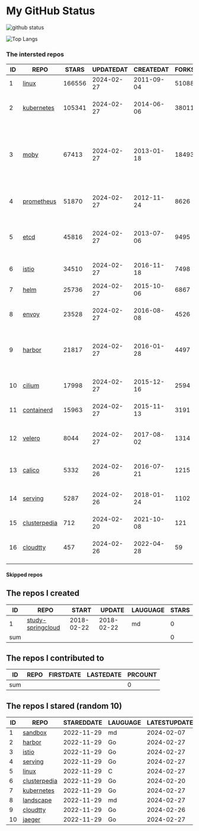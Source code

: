 # My GitHub Status

<img src="https://github-readme-stats-1.yihong0618.vercel.app/api?username=daoqingniu&show_icons=true&&&hide_title=true&count_private=true" alt="github status" />

![Top Langs](https://github-readme-stats-1.yihong0618.vercel.app/api/top-langs/?username=daoqingniu&layout=compact)

<!--START_SECTION:github_repos-->
### The intersted repos
| ID |                              REPO                               | STARS  | UPDATEDAT  | CREATEDAT  | FORKSCOUNT |                                                DESCRIPTIONS                                                |
|----|-----------------------------------------------------------------|--------|------------|------------|------------|------------------------------------------------------------------------------------------------------------|
|  1 | [linux](https://github.com/torvalds/linux)                      | 166556 | 2024-02-27 | 2011-09-04 |      51088 | Linux kernel source tree                                                                                   |
|  2 | [kubernetes](https://github.com/kubernetes/kubernetes)          | 105341 | 2024-02-27 | 2014-06-06 |      38011 | Production-Grade Container Scheduling and Management                                                       |
|  3 | [moby](https://github.com/moby/moby)                            |  67413 | 2024-02-27 | 2013-01-18 |      18493 | The Moby Project - a collaborative project for the container ecosystem to assemble container-based systems |
|  4 | [prometheus](https://github.com/prometheus/prometheus)          |  51870 | 2024-02-27 | 2012-11-24 |       8626 | The Prometheus monitoring system and time series database.                                                 |
|  5 | [etcd](https://github.com/etcd-io/etcd)                         |  45816 | 2024-02-27 | 2013-07-06 |       9495 | Distributed reliable key-value store for the most critical data of a distributed system                    |
|  6 | [istio](https://github.com/istio/istio)                         |  34510 | 2024-02-27 | 2016-11-18 |       7498 | Connect, secure, control, and observe services.                                                            |
|  7 | [helm](https://github.com/helm/helm)                            |  25736 | 2024-02-27 | 2015-10-06 |       6867 | The Kubernetes Package Manager                                                                             |
|  8 | [envoy](https://github.com/envoyproxy/envoy)                    |  23528 | 2024-02-27 | 2016-08-08 |       4526 | Cloud-native high-performance edge/middle/service proxy                                                    |
|  9 | [harbor](https://github.com/goharbor/harbor)                    |  21817 | 2024-02-27 | 2016-01-28 |       4497 | An open source trusted cloud native registry project that stores, signs, and scans content.                |
| 10 | [cilium](https://github.com/cilium/cilium)                      |  17998 | 2024-02-27 | 2015-12-16 |       2594 | eBPF-based Networking, Security, and Observability                                                         |
| 11 | [containerd](https://github.com/containerd/containerd)          |  15963 | 2024-02-27 | 2015-11-13 |       3191 | An open and reliable container runtime                                                                     |
| 12 | [velero](https://github.com/vmware-tanzu/velero)                |   8044 | 2024-02-27 | 2017-08-02 |       1314 | Backup and migrate Kubernetes applications and their persistent volumes                                    |
| 13 | [calico](https://github.com/projectcalico/calico)               |   5332 | 2024-02-26 | 2016-07-21 |       1215 | Cloud native networking and network security                                                               |
| 14 | [serving](https://github.com/knative/serving)                   |   5287 | 2024-02-26 | 2018-01-24 |       1102 | Kubernetes-based, scale-to-zero, request-driven compute                                                    |
| 15 | [clusterpedia](https://github.com/clusterpedia-io/clusterpedia) |    712 | 2024-02-20 | 2021-10-08 |        121 | The Encyclopedia of Kubernetes clusters                                                                    |
| 16 | [cloudtty](https://github.com/cloudtty/cloudtty)                |    457 | 2024-02-26 | 2022-04-28 |         59 | A Friendly Kubernetes CloudShell (Web Terminal) !                                                          |



#### Skipped repos
<!--END_SECTION:github_repos-->

<!--START_SECTION:my_github-->
## The repos I created
| ID  |                                 REPO                                 |   START    |   UPDATE   | LAUGUAGE | STARS |
|-----|----------------------------------------------------------------------|------------|------------|----------|-------|
|   1 | [study-springcloud](https://github.com/daoqingniu/study-springcloud) | 2018-02-22 | 2018-02-22 | md       |     0 |
| sum |                                                                      |            |            |          |     0 |

## The repos I contributed to
| ID  | REPO | FIRSTDATE | LASTEDATE | PRCOUNT |
|-----|------|-----------|-----------|---------|
| sum |      |           |           |       0 |

## The repos I stared (random 10)
| ID |                              REPO                               | STAREDDATE | LAUGUAGE | LATESTUPDATE |
|----|-----------------------------------------------------------------|------------|----------|--------------|
|  1 | [sandbox](https://github.com/cncf/sandbox)                      | 2022-11-29 | md       | 2024-02-07   |
|  2 | [harbor](https://github.com/goharbor/harbor)                    | 2022-11-29 | Go       | 2024-02-27   |
|  3 | [istio](https://github.com/istio/istio)                         | 2022-11-29 | Go       | 2024-02-27   |
|  4 | [serving](https://github.com/knative/serving)                   | 2022-11-29 | Go       | 2024-02-27   |
|  5 | [linux](https://github.com/torvalds/linux)                      | 2022-11-29 | C        | 2024-02-27   |
|  6 | [clusterpedia](https://github.com/clusterpedia-io/clusterpedia) | 2022-11-29 | Go       | 2024-02-20   |
|  7 | [kubernetes](https://github.com/kubernetes/kubernetes)          | 2022-11-29 | Go       | 2024-02-27   |
|  8 | [landscape](https://github.com/cncf/landscape)                  | 2022-11-29 | md       | 2024-02-27   |
|  9 | [cloudtty](https://github.com/cloudtty/cloudtty)                | 2022-11-29 | Go       | 2024-02-26   |
| 10 | [jaeger](https://github.com/jaegertracing/jaeger)               | 2022-11-29 | Go       | 2024-02-27   |

<!--END_SECTION:my_github-->
